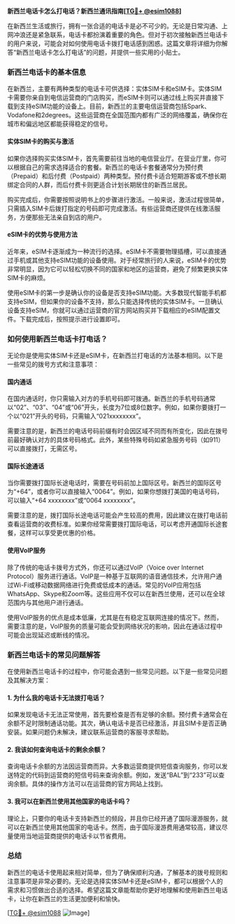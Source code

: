 **新西兰电话卡怎么打电话？新西兰通讯指南[[TG💪+ @esim1088](https://t.me/s/esim1088)]**

在新西兰生活或旅行，拥有一张合适的电话卡是必不可少的。无论是日常沟通、上网冲浪还是紧急联系，电话卡都扮演着重要的角色。但对于初次接触新西兰电话卡的用户来说，可能会对如何使用电话卡拨打电话感到困惑。这篇文章将详细为你解答“新西兰电话卡怎么打电话”的问题，并提供一些实用的小贴士。

### 新西兰电话卡的基本信息

在新西兰，主要有两种类型的电话卡可供选择：实体SIM卡和eSIM卡。实体SIM卡需要你亲自到电信运营商的门店购买，而eSIM卡则可以通过线上购买并直接下载到支持eSIM功能的设备上。目前，新西兰的主要电信运营商包括Spark、Vodafone和2degrees。这些运营商在全国范围内都有广泛的网络覆盖，确保你在城市和偏远地区都能获得稳定的信号。

#### 实体SIM卡的购买与激活

如果你选择购买实体SIM卡，首先需要前往当地的电信营业厅。在营业厅里，你可以根据自己的需求选择适合的套餐。新西兰的电话卡套餐通常分为预付费（Prepaid）和后付费（Postpaid）两种类型。预付费卡适合短期游客或不想长期绑定合同的人群，而后付费卡则更适合计划长期居住的新西兰居民。

购买完成后，你需要按照说明书上的步骤进行激活。一般来说，激活过程很简单，只需插入SIM卡后拨打指定的号码即可完成激活。有些运营商还提供在线激活服务，方便那些无法亲自到店的用户。

#### eSIM卡的优势与使用方法

近年来，eSIM卡逐渐成为一种流行的选择。eSIM卡不需要物理插槽，可以直接通过手机或其他支持eSIM功能的设备使用。对于经常旅行的人来说，eSIM卡的优势非常明显，因为它可以轻松切换不同的国家和地区的运营商，避免了频繁更换实体SIM卡的麻烦。

使用eSIM卡的第一步是确认你的设备是否支持eSIM功能。大多数现代智能手机都支持eSIM，但如果你的设备不支持，那么只能选择传统的实体SIM卡。一旦确认设备支持eSIM，你就可以通过运营商的官方网站购买并下载相应的eSIM配置文件。下载完成后，按照提示进行设置即可。

### 如何使用新西兰电话卡打电话？

无论你是使用实体SIM卡还是eSIM卡，在新西兰打电话的方法基本相同。以下是一些常见的拨号方式和注意事项：

#### 国内通话

在国内通话时，你只需输入对方的手机号码即可拨通。新西兰的手机号码通常以“02”、“03”、“04”或“06”开头，长度为7位或8位数字。例如，如果你要拨打一个以“021”开头的号码，只需输入“021xxxxxxxx”。

需要注意的是，新西兰的电话号码前缀有时会因区域不同而有所变化，因此在拨号前最好确认对方的具体号码格式。此外，某些特殊号码如紧急服务号码（如911）可以直接拨打，无需区号。

#### 国际长途通话

当你需要拨打国际长途电话时，需要在号码前加上国际区号。新西兰的国际区号为“+64”，或者你可以直接输入“0064”。例如，如果你想拨打美国的电话号码，可以输入“+64 xxxxxxxx”或“0064 xxxxxxxx”。

需要注意的是，拨打国际长途电话可能会产生较高的费用，因此建议在拨打电话前查看运营商的收费标准。如果你经常需要拨打国际电话，可以考虑开通国际长途套餐，这样可以享受更优惠的价格。

#### 使用VoIP服务

除了传统的电话卡拨号方式外，你还可以通过VoIP（Voice over Internet Protocol）服务进行通话。VoIP是一种基于互联网的语音通信技术，允许用户通过Wi-Fi或移动数据网络进行免费或低成本的通话。常见的VoIP应用包括WhatsApp、Skype和Zoom等。这些应用不仅可以在新西兰使用，还可以在全球范围内与其他用户进行通话。

使用VoIP服务的优点是成本低廉，尤其是在有稳定互联网连接的情况下。然而，需要注意的是，VoIP服务的质量可能会受到网络状况的影响，因此在通话过程中可能会出现延迟或断线的情况。

### 新西兰电话卡的常见问题解答

在使用新西兰电话卡的过程中，你可能会遇到一些常见问题。以下是一些常见问题及其解决方案：

#### 1. 为什么我的电话卡无法拨打电话？

如果发现电话卡无法正常使用，首先要检查是否有足够的余额。预付费卡通常会在余额不足时限制通话功能。其次，确认电话卡是否已经激活，并且SIM卡是否正确安装。如果问题仍未解决，建议联系运营商的客服寻求帮助。

#### 2. 我该如何查询电话卡的剩余余额？

查询电话卡余额的方法因运营商而异。大多数运营商提供短信查询服务，你可以发送特定的代码到运营商的短信号码来查询余额。例如，发送“BAL”到“233”可以查询余额。具体的操作方法可以在运营商的官方网站上找到。

#### 3. 我可以在新西兰使用其他国家的电话卡吗？

理论上，只要你的电话卡支持新西兰的频段，并且你已经开通了国际漫游服务，就可以在新西兰使用其他国家的电话卡。然而，由于国际漫游费用通常较高，建议尽量使用当地运营商提供的电话卡以节省费用。

### 总结

新西兰的电话卡使用起来相对简单，但为了确保顺利沟通，了解基本的拨号规则和注意事项是非常必要的。无论是选择实体SIM卡还是eSIM卡，都可以根据个人的需求和习惯做出合适的选择。希望这篇文章能帮助你更好地理解和使用新西兰电话卡，让你在新西兰的生活更加便利和愉快。

[[TG💪+ @esim1088](https://t.me/s/esim1088) ![Image](https://i.postimg.cc/4NQfJmqS/Snipaste-2025-05-13-00-14-12.png)]